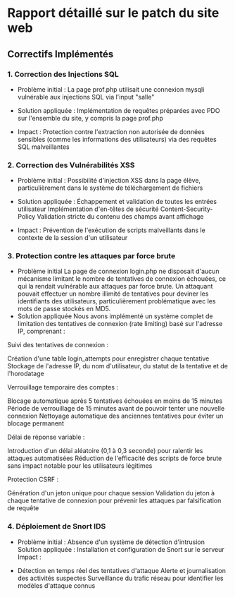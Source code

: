 
# Rapport détaillé sur le patch du site web

## Correctifs Implémentés
### 1. Correction des Injections SQL

- Problème initial : La page prof.php utilisait une connexion mysqli vulnérable aux injections SQL via l'input "salle"

- Solution appliquée : Implémentation de requêtes préparées avec PDO sur l'ensemble du site, y compris la page prof.php

- Impact : Protection contre l'extraction non autorisée de données sensibles (comme les informations des utilisateurs) via des requêtes SQL malveillantes

### 2. Correction des Vulnérabilités XSS

- Problème initial : Possibilité d'injection XSS dans la page élève, particulièrement dans le système de téléchargement de fichiers

- Solution appliquée :
Échappement et validation de toutes les entrées utilisateur
Implémentation d'en-têtes de sécurité Content-Security-Policy
Validation stricte du contenu des champs avant affichage

- Impact : Prévention de l'exécution de scripts malveillants dans le contexte de la session d'un utilisateur

### 3. Protection contre les attaques par force brute

- Problème initial
La page de connexion login.php ne disposait d'aucun mécanisme limitant le nombre de tentatives de connexion échouées, ce qui la rendait vulnérable aux attaques par force brute. Un attaquant pouvait effectuer un nombre illimité de tentatives pour deviner les identifiants des utilisateurs, particulièrement problématique avec les mots de passe stockés en MD5.
- Solution appliquée
Nous avons implémenté un système complet de limitation des tentatives de connexion (rate limiting) basé sur l'adresse IP, comprenant :

Suivi des tentatives de connexion :

Création d'une table login_attempts pour enregistrer chaque tentative
Stockage de l'adresse IP, du nom d'utilisateur, du statut de la tentative et de l'horodatage


Verrouillage temporaire des comptes :

Blocage automatique après 5 tentatives échouées en moins de 15 minutes
Période de verrouillage de 15 minutes avant de pouvoir tenter une nouvelle connexion
Nettoyage automatique des anciennes tentatives pour éviter un blocage permanent


Délai de réponse variable :

Introduction d'un délai aléatoire (0,1 à 0,3 seconde) pour ralentir les attaques automatisées
Réduction de l'efficacité des scripts de force brute sans impact notable pour les utilisateurs légitimes


Protection CSRF :

Génération d'un jeton unique pour chaque session
Validation du jeton à chaque tentative de connexion pour prévenir les attaques par falsification de requête

### 4. Déploiement de Snort IDS

- Problème initial : Absence d'un système de détection d'intrusion
Solution appliquée : Installation et configuration de Snort sur le serveur
Impact :

- Détection en temps réel des tentatives d'attaque
Alerte et journalisation des activités suspectes
Surveillance du trafic réseau pour identifier les modèles d'attaque connus